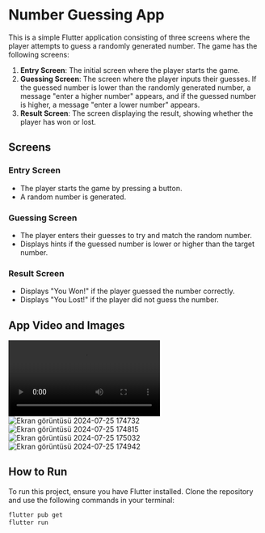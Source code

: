 # Number Guessing App

This is a simple Flutter application consisting of three screens where the player attempts to guess a randomly generated number. The game has the following screens:

1. **Entry Screen**: The initial screen where the player starts the game.
2. **Guessing Screen**: The screen where the player inputs their guesses. If the guessed number is lower than the randomly generated number, a message "enter a higher number" appears, and if the guessed number is higher, a message "enter a lower number" appears.
3. **Result Screen**: The screen displaying the result, showing whether the player has won or lost.

## Screens

### Entry Screen
- The player starts the game by pressing a button.
- A random number is generated.

### Guessing Screen
- The player enters their guesses to try and match the random number.
- Displays hints if the guessed number is lower or higher than the target number.

### Result Screen
- Displays "You Won!" if the player guessed the number correctly.
- Displays "You Lost!" if the player did not guess the number.

## App Video and Images

![App Video](videos/sayitahmin.mp4)
![Ekran görüntüsü 2024-07-25 174732](https://github.com/user-attachments/assets/ea7f5c68-4c86-4c98-afe9-17c2f30d4c68)
![Ekran görüntüsü 2024-07-25 174815](https://github.com/user-attachments/assets/2e942e75-2acf-4abc-8532-05082d8f8fa7)
![Ekran görüntüsü 2024-07-25 175032](https://github.com/user-attachments/assets/9565c33f-f8ed-4e07-8064-663494d90050)
![Ekran görüntüsü 2024-07-25 174942](https://github.com/user-attachments/assets/749d43f8-13e5-4249-b75a-ebff647616a0)



## How to Run

To run this project, ensure you have Flutter installed. Clone the repository and use the following commands in your terminal:

```sh
flutter pub get
flutter run
